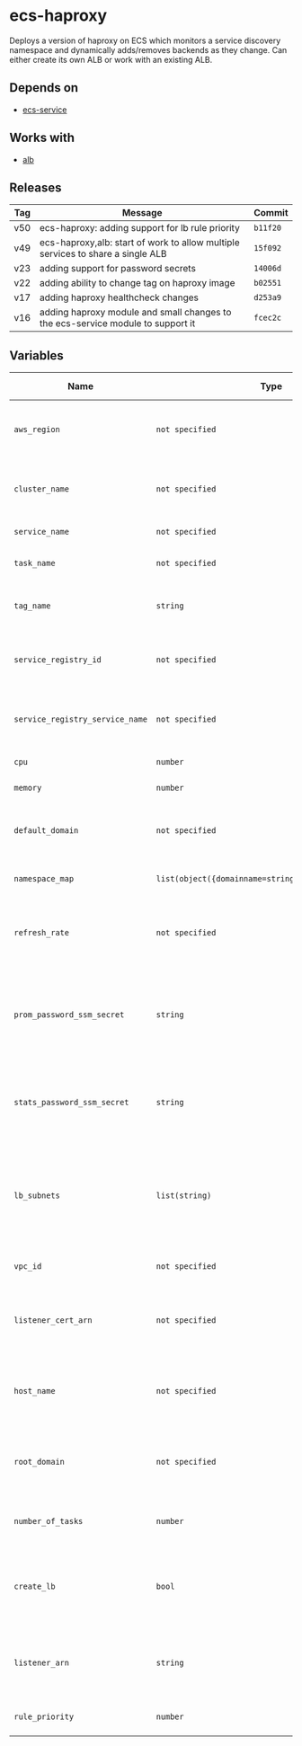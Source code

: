 ecs-haproxy
======


Deploys a version of haproxy on ECS which monitors a service discovery namespace and dynamically adds/removes backends as they change.  Can either create its own ALB or work with an existing ALB.

Depends on
------

* [ecs-service](../ecs-service/README.md)



Works with
------

* [alb](../alb/README.md)



Releases
------

|Tag | Message | Commit|
--- | --- | ---
v50 | ecs-haproxy: adding support for lb rule priority | `b11f20`
v49 | ecs-haproxy,alb: start of work to allow multiple services to share a single ALB | `15f092`
v23 | adding support for password secrets | `14006d`
v22 | adding ability to change tag on haproxy image | `b02551`
v17 | adding haproxy healthcheck changes | `d253a9`
v16 | adding haproxy module and small changes to the ecs-service module to support it | `fcec2c`

Variables
------

|Name | Type | Description | Default Value|
--- | --- | --- | ---
`aws_region` | `not specified` | region where provisioning should happen | ``
`cluster_name` | `not specified` | name of cluster where service will run | ``
`service_name` | `not specified` | name of ECS service | `haproxy`
`task_name` | `not specified` | name of ECS container | `haproxy`
`tag_name` | `string` | name of tag of haproxy image to use | `latest`
`service_registry_id` | `not specified` | ID for the AWS service discovery namespace we will use | ``
`service_registry_service_name` | `not specified` | name for service we will use in the service registry | `haproxy-do-not-use`
`cpu` | `number` | CPU units for the task | `128`
`memory` | `number` | memory for the task | `256`
`default_domain` | `not specified` | domain where unmatched requests are redirected | ``
`namespace_map` | `list(object({domainname=string,namespace=string}))` | map of namespaces to domains | ``
`refresh_rate` | `not specified` | now often (in seconds) service changes be found and applied | `30`
`prom_password_ssm_secret` | `string` | name of ssm secret which contains prom metrics endpoint password | ``
`stats_password_ssm_secret` | `string` | name of ssm secret which contains stats endpoint password | ``
`lb_subnets` | `list(string)` | subnets for the load balancer, should have public IP assignment possible + IGW attached | `[]`
`vpc_id` | `not specified` | ID for the VPC we will use | ``
`listener_cert_arn` | `not specified` | arn for the listener certifcate the load balancer will use | ``
`host_name` | `not specified` | host name for DNS entry created to point to load balancer | `haproxy-lb`
`root_domain` | `not specified` | root domain used for DNS entry created to point to load balancer | ``
`number_of_tasks` | `number` | number of tasks to spawn for haproxy | `2`
`create_lb` | `bool` | should the module create a load balancer or link to an existing one | `true`
`listener_arn` | `string` | arn of existing load balancer listener if linking to an existing lb | ``
`rule_priority` | `number` | priority used for rule on existing alb | `100`

